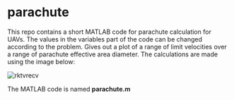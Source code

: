 # parachute
This repo contains a short MATLAB code for parachute calculation for UAVs. The values in the variables part of the code can be changed according to the problem. Gives out a plot of a range of limit velocities over a range of parachute effective area diameter. The calculations are made using the image below:


![rktvrecv](https://user-images.githubusercontent.com/86928434/169917344-79758aa3-94f6-41c3-9613-ca5b7268a4b1.gif)

The MATLAB code is named **parachute.m**
